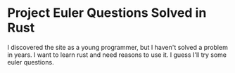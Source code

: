 # Project Euler Questions Solved in Rust

I discovered the site as a young programmer, but I haven't
solved a problem in years. I want to learn rust and need
reasons to use it. I guess I'll try some euler questions.

